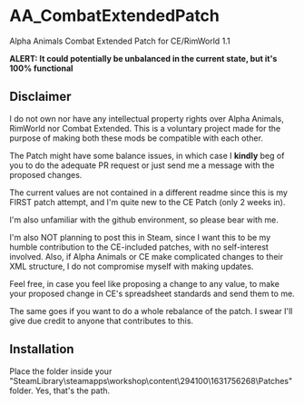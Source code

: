 # AA_CombatExtendedPatch
Alpha Animals Combat Extended Patch for CE/RimWorld 1.1

**ALERT: It could potentially be unbalanced in the current state, but it's 100% functional**

## Disclaimer ##
I do not own nor have any intellectual property rights over Alpha Animals, RimWorld nor Combat Extended. This is a voluntary project made for the purpose of making both these mods be compatible with each other.

The Patch might have some balance issues, in which case I **kindly** beg of you to do the adequate PR request or just send me a message with the proposed changes.

The current values are not contained in a different readme since this is my FIRST patch attempt, and I'm quite new to the CE Patch (only 2 weeks in).

I'm also unfamiliar with the github environment, so please bear with me.

I'm also NOT planning to post this in Steam, since I want this to be my humble contribution to the CE-included patches, with no self-interest involved. Also, if Alpha Animals or CE make complicated changes to their XML structure, I do not compromise myself with making updates.

Feel free, in case you feel like proposing a change to any value, to make your proposed change in CE's spreadsheet standards and send them to me. 

The same goes if you want to do a whole rebalance of the patch. I swear I'll give due credit to anyone that contributes to this.

## Installation ##

Place the folder inside your "SteamLibrary\steamapps\workshop\content\294100\1631756268\Patches\" folder. Yes, that's the path.
